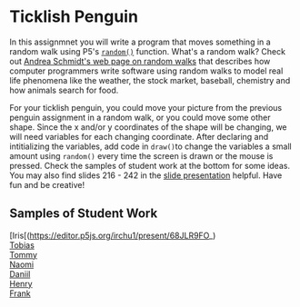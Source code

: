 Ticklish Penguin
================

In this assignmnet you will write a program that moves something in a random walk using P5's [`random()`](https://p5js.org/reference/#/p5/random) function. What's a random walk? Check out [Andrea Schmidt's web page on random walks](http://www.mit.edu/~kardar/teaching/projects/chemotaxis(AndreaSchmidt)/random.htm) that describes how computer programmers write software using random walks to model real life phenomena like the weather, the stock market, baseball, chemistry and how animals search for food.

For your ticklish penguin, you could move your picture from the previous penguin assignment in a random walk, or you could move some other shape. Since the x and/or y coordinates of the shape will be changing, we will need variables for each changing coordinate. After declaring and intitializing the variables, add code in `draw()`to change the variables a small amount using `random()` every time the screen is drawn or the mouse is pressed. Check the samples of student work at the bottom for some ideas. You may also find slides 216 - 242 in the [slide presentation](https://docs.google.com/presentation/d/1fm_Di0qR4HpRWTf8tJtcW3u5by3OrilfXIPZ517K1js/edit?usp=sharing) helpful. Have fun and be creative!



Samples of Student Work
-----------------------
[Iris[(https://editor.p5js.org/irchu1/present/68JLR9FO_)   
[Tobias](https://editor.p5js.org/tozuercher/present/zEXhCavEJ)    
[Tommy](https://editor.p5js.org/toyu3/present/LWEu6EkLf)   
[Naomi](https://editor.p5js.org/nakung/present/bV5KF7i04)   
[Daniil](https://editor.p5js.org/dakardava/present/YquaAxqcv)    
[Henry](https://editor.p5js.org/hejuarez1/present/dGNyDQiVM)   
[Frank](https://editor.p5js.org/frshi/present/VIK0F7Ut5)   
